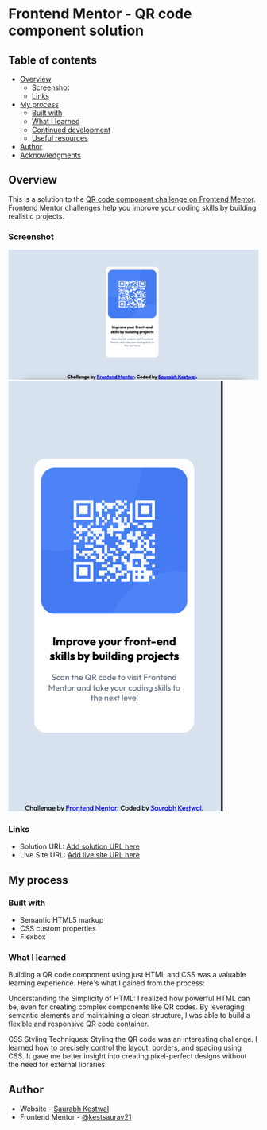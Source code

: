 # Frontend Mentor - QR code component solution

## Table of contents

- [Overview](#overview)
  - [Screenshot](#screenshot)
  - [Links](#links)
- [My process](#my-process)
  - [Built with](#built-with)
  - [What I learned](#what-i-learned)
  - [Continued development](#continued-development)
  - [Useful resources](#useful-resources)
- [Author](#author)
- [Acknowledgments](#acknowledgments)



## Overview

This is a solution to the [QR code component challenge on Frontend Mentor](https://www.frontendmentor.io/challenges/qr-code-component-iux_sIO_H). Frontend Mentor challenges help you improve your coding skills by building realistic projects. 

### Screenshot

![](/images/desktop-view.png)
![](/images/mobile-view.png)



### Links

- Solution URL: [Add solution URL here](https://github.com/kestsaurav21/qr-code-component)
- Live Site URL: [Add live site URL here](https://your-live-site-url.com)

## My process

### Built with

- Semantic HTML5 markup
- CSS custom properties
- Flexbox




### What I learned

Building a QR code component using just HTML and CSS was a valuable learning experience. Here's what I gained from the process:

Understanding the Simplicity of HTML: I realized how powerful HTML can be, even for creating complex components like QR codes. By leveraging semantic elements and maintaining a clean structure, I was able to build a flexible and responsive QR code container.

CSS Styling Techniques: Styling the QR code was an interesting challenge. I learned how to precisely control the layout, borders, and spacing using CSS. It gave me better insight into creating pixel-perfect designs without the need for external libraries.










## Author

- Website - [Saurabh Kestwal](https://www.your-site.com)
- Frontend Mentor - [@kestsaurav21](https://www.frontendmentor.io/profile/kestsaurav21)




